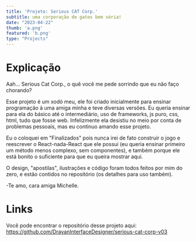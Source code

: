 ```yaml
---
title: 'Projeto: Serious CAT Corp.'
subtitle: uma corporação de gatos bem séria!
date: "2023-04-22"
thumb: 'a.png'
featured: 'b.png'
type: "Projects"
---
```


# Explicação

Aah... Serious Cat Corp., o quê você me pede sorrindo que eu não faço chorando?

Esse projeto é um xodó meu, ele foi criado inicialmente para ensinar programação à uma amiga minha e teve diversas versões. Eu queria ensinar para ela do básico até o intermediário, uso de frameworks, js puro, css, html, tudo que fosse web.
Infelizmente ela desistiu no meio por conta de problemas pessoais, mas eu continuo amando esse projeto.

Eu o coloquei em "Finalizados" pois nunca irei de fato construir o jogo e reescrever o React-nada-React que ele possui (eu queria ensinar primeiro um método menos complexo, sem componentes), e também porque ele está bonito o suficiente para que eu queira mostrar aqui.

O design, "apostilas", ilustrações e código foram todos feitos por mim do zero, e estão contidos no repositório (os detalhes para uso também).

-Te amo, cara amiga Michelle.

# Links

Você pode encontrar o repositório desse projeto aqui:
https://github.com/DrayanInterfaceDesigner/serious-cat-corp-v03

